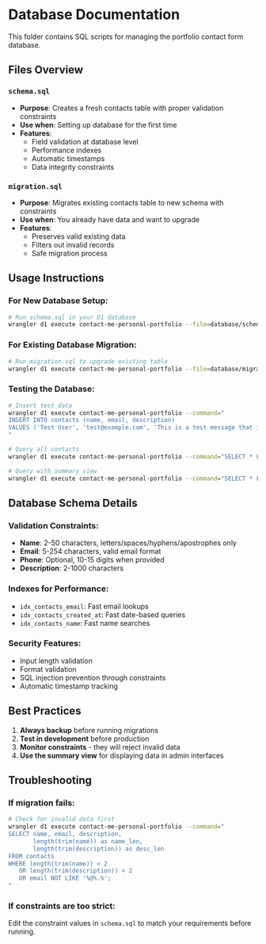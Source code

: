 # Database Documentation

This folder contains SQL scripts for managing the portfolio contact form database.

## Files Overview

### `schema.sql`
- **Purpose**: Creates a fresh contacts table with proper validation constraints
- **Use when**: Setting up database for the first time
- **Features**:
  - Field validation at database level
  - Performance indexes
  - Automatic timestamps
  - Data integrity constraints

### `migration.sql`
- **Purpose**: Migrates existing contacts table to new schema with constraints
- **Use when**: You already have data and want to upgrade
- **Features**:
  - Preserves valid existing data
  - Filters out invalid records
  - Safe migration process

## Usage Instructions

### For New Database Setup:
```bash
# Run schema.sql in your D1 database
wrangler d1 execute contact-me-personal-portfolio --file=database/schema.sql
```

### For Existing Database Migration:
```bash
# Run migration.sql to upgrade existing table
wrangler d1 execute contact-me-personal-portfolio --file=database/migration.sql
```

### Testing the Database:
```bash
# Insert test data
wrangler d1 execute contact-me-personal-portfolio --command="
INSERT INTO contacts (name, email, description) 
VALUES ('Test User', 'test@example.com', 'This is a test message that is longer than 10 characters.');
"

# Query all contacts
wrangler d1 execute contact-me-personal-portfolio --command="SELECT * FROM contacts;"

# Query with summary view
wrangler d1 execute contact-me-personal-portfolio --command="SELECT * FROM contacts_summary;"
```

## Database Schema Details

### Validation Constraints:
- **Name**: 2-50 characters, letters/spaces/hyphens/apostrophes only
- **Email**: 5-254 characters, valid email format
- **Phone**: Optional, 10-15 digits when provided
- **Description**: 2-1000 characters

### Indexes for Performance:
- `idx_contacts_email`: Fast email lookups
- `idx_contacts_created_at`: Fast date-based queries
- `idx_contacts_name`: Fast name searches

### Security Features:
- Input length validation
- Format validation
- SQL injection prevention through constraints
- Automatic timestamp tracking

## Best Practices

1. **Always backup** before running migrations
2. **Test in development** before production
3. **Monitor constraints** - they will reject invalid data
4. **Use the summary view** for displaying data in admin interfaces

## Troubleshooting

### If migration fails:
```bash
# Check for invalid data first
wrangler d1 execute contact-me-personal-portfolio --command="
SELECT name, email, description, 
       length(trim(name)) as name_len,
       length(trim(description)) as desc_len
FROM contacts 
WHERE length(trim(name)) < 2 
   OR length(trim(description)) < 2
   OR email NOT LIKE '%@%.%';
"
```

### If constraints are too strict:
Edit the constraint values in `schema.sql` to match your requirements before running.